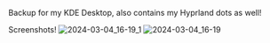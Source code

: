 Backup for my KDE Desktop, also contains my Hyprland dots as well! 

Screenshots! 
![2024-03-04_16-19_1](https://github.com/KMcNeace/archpc-kde/assets/134442804/e9b073e7-828a-4edb-ba3c-d3eeffdab903)
![2024-03-04_16-19](https://github.com/KMcNeace/archpc-kde/assets/134442804/64811298-03da-4215-9ce4-fb582f35b985)

